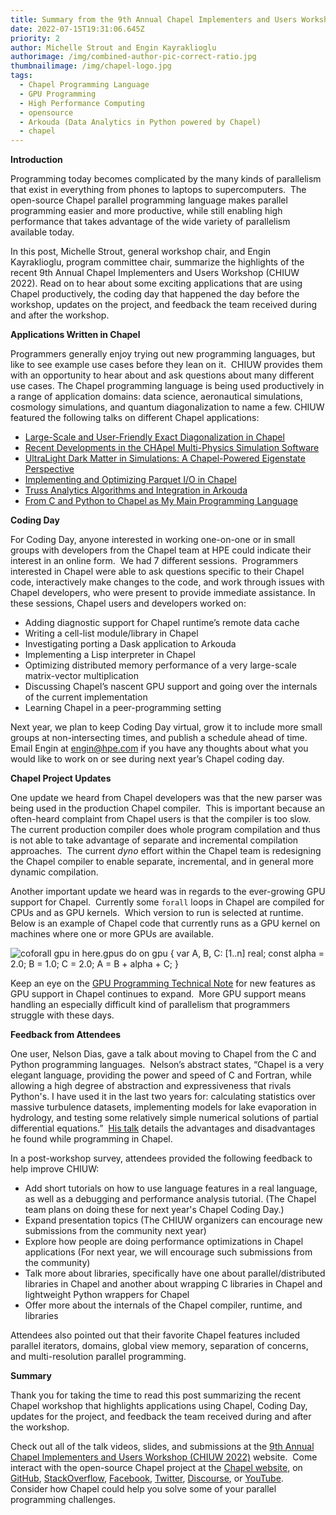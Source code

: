 ```yaml
---
title: Summary from the 9th Annual Chapel Implementers and Users Workshop (CHIUW 2022)
date: 2022-07-15T19:31:06.645Z
priority: 2
author: Michelle Strout and Engin Kayraklioglu
authorimage: /img/combined-author-pic-correct-ratio.jpg
thumbnailimage: /img/chapel-logo.jpg
tags:
  - Chapel Programming Language
  - GPU Programming
  - High Performance Computing
  - opensource
  - Arkouda (Data Analytics in Python powered by Chapel)
  - chapel
---
```

**Introduction**

Programming today becomes complicated by the many kinds of parallelism that exist in everything from phones to laptops to supercomputers.  The open-source Chapel parallel programming language makes parallel programming easier and more productive, while still enabling high performance that takes advantage of the wide variety of parallelism available today.

In this post, Michelle Strout, general workshop chair, and Engin Kayraklioglu, program committee chair, summarize the highlights of the recent 9th Annual Chapel Implementers and Users Workshop (CHIUW 2022). Read on to hear about some exciting applications that are using Chapel productively, the coding day that happened the day before the workshop, updates on the project, and feedback the team received during and after the workshop.

**Applications Written in Chapel**

Programmers generally enjoy trying out new programming languages, but like to see example use cases before they lean on it.  CHIUW provides them with an opportunity to hear about and ask questions about many different use cases.  The Chapel programming language is being used productively in a range of application domains: data science, aeronautical simulations, cosmology simulations, and quantum diagonalization to name a few. CHIUW featured the following talks on different Chapel applications:

* [Large-Scale and User-Friendly Exact Diagonalization in Chapel](https://youtu.be/vBxPTzIRRr0)
* [Recent Developments in the CHApel Multi-Physics Simulation Software](https://youtu.be/uTE_RZkODOk)
* [UltraLight Dark Matter in Simulations: A Chapel-Powered Eigenstate Perspective](https://youtu.be/YrXYpgnt4rQ)
* [Implementing and Optimizing Parquet I/O in Chapel](https://youtu.be/pstRsgMhCDA)
* [Truss Analytics Algorithms and Integration in Arkouda](https://youtu.be/xI9EByv7A5M)
* [From C and Python to Chapel as My Main Programming Language](https://youtu.be/400jmMzdzHQ)

**Coding Day**

For Coding Day, anyone interested in working one-on-one or in small groups with developers from the Chapel team at HPE could indicate their interest in an online form.  We had 7 different sessions.  Programmers interested in Chapel were able to ask questions specific to their Chapel code, interactively make changes to the code, and work through issues with Chapel developers, who were present to provide immediate assistance.  In these sessions, Chapel users and developers worked on:

* Adding diagnostic support for Chapel runtime’s remote data cache
* Writing a cell-list module/library in Chapel
* Investigating porting a Dask application to Arkouda
* Implementing a Lisp interpreter in Chapel
* Optimizing distributed memory performance of a very large-scale matrix-vector multiplication
* Discussing Chapel’s nascent GPU support and going over the internals of the current implementation
* Learning Chapel in a peer-programming setting

Next year, we plan to keep Coding Day virtual, grow it to include more small groups at non-intersecting times, and publish a schedule ahead of time.  Email Engin at [engin@hpe.com](mailto:engin@hpe.com) if you have any thoughts about what you would like to work on or see during next year’s Chapel coding day.

**Chapel Project Updates**

One update we heard from Chapel developers was that the new parser was being used in the production Chapel compiler.  This is important because an often-heard complaint from Chapel users is that the compiler is too slow.  The current production compiler does whole program compilation and thus is not able to take advantage of separate and incremental compilation approaches.  The current *dyno* effort within the Chapel team is redesigning the Chapel compiler to enable separate, incremental, and in general more dynamic compilation.

Another important update we heard was in regards to the ever-growing GPU support for Chapel.  Currently some `forall` loops in Chapel are compiled for CPUs and as GPU kernels.  Which version to run is selected at runtime.  Below is an example of Chapel code that currently runs as a GPU kernel on machines where one or more GPUs are available.

![coforall gpu in here.gpus do on gpu { var A, B, C: [1..n] real; const alpha = 2.0; B = 1.0; C = 2.0; A = B + alpha + C; }](/img/chiuw22-gpu-code-example.jpg "Chapel Code that is offloaded to all the gpus on a locale/node.")

Keep an eye on the [GPU Programming Technical Note](https://chapel-lang.org/docs/technotes/gpu.html) for new features as GPU support in Chapel continues to expand.  More GPU support means handling an especially difficult kind of parallelism that programmers struggle with these days.

**Feedback from Attendees**

One user, Nelson Dias, gave a talk about moving to Chapel from the C and Python programming languages.  Nelson’s abstract states, “Chapel is a very elegant language, providing the power and speed of C and Fortran, while allowing a high degree of abstraction and expressiveness that rivals Python's. I have used it in the last two years for: calculating statistics over massive turbulence datasets, implementing models for lake evaporation in hydrology, and testing some relatively simple numerical solutions of partial differential equations.”  [His talk](https://youtu.be/400jmMzdzHQ) details the advantages and disadvantages he found while programming in Chapel.

In a post-workshop survey, attendees provided the following feedback to help improve CHIUW:

* Add short tutorials on how to use language features in a real language, as well as a debugging and performance analysis tutorial. (The Chapel team plans on doing these for next year's Chapel Coding Day.)
* Expand presentation topics (The CHIUW organizers can encourage new submissions from the community next year)
* Explore how people are doing performance optimizations in Chapel applications (For next year, we will encourage such submissions from the community)
* Talk more about libraries, specifically have one about parallel/distributed libraries in Chapel and another about wrapping C libraries in Chapel and lightweight Python wrappers for Chapel
* Offer more about the internals of the Chapel compiler, runtime, and libraries

Attendees also pointed out that their favorite Chapel features included parallel iterators, domains, global view memory, separation of concerns, and multi-resolution parallel programming.

**Summary**

Thank you for taking the time to read this post summarizing the recent Chapel workshop that highlights applications using Chapel, Coding Day, updates for the project, and feedback the team received during and after the workshop.

Check out all of the talk videos, slides, and submissions at the [9th Annual Chapel Implementers and Users Workshop (CHIUW 2022)](https://chapel-lang.org/CHIUW2022.html) website.  Come interact with the open-source Chapel project at the [Chapel website](https://chapel-lang.org/), on [GitHub](https://github.com/chapel-lang/), [StackOverflow](https://stackoverflow.com/questions/tagged/chapel), [Facebook](https://www.facebook.com/ChapelLanguage), [Twitter](https://twitter.com/ChapelLanguage), [Discourse](https://chapel.discourse.group/), or [YouTube](https://www.youtube.com/c/ChapelParallelProgrammingLanguage).  Consider how Chapel could help you solve some of your parallel programming challenges.

